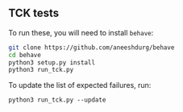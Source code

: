 ## TCK tests

To run these, you will need to install `behave`:


```bash
git clone https://github.com/aneeshdurg/behave
cd behave
python3 setup.py install
python3 run_tck.py
```

To update the list of expected failures, run:
```
python3 run_tck.py --update
```
